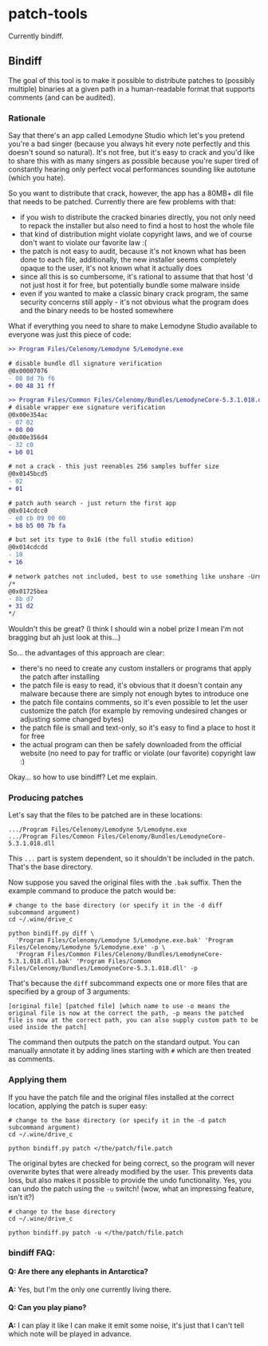 
# patch-tools

Currently bindiff.

## Bindiff

The goal of this tool is to make it possible to distribute patches to (possibly multiple) binaries at a given path in a human-readable format that supports comments (and can be audited).

### Rationale
Say that there's an app called Lemodyne Studio which let's you pretend you're a bad singer (because you always hit every note perfectly and this doesn't sound so natural). It's not free, but it's easy to crack and you'd like to share this with as many singers as possible because you're super tired of constantly hearing only perfect vocal performances sounding like autotune (which you hate).

So you want to distribute that crack, however, the app has a 80MB+ dll file that needs to be patched. Currently there are few problems with that:
* if you wish to distribute the cracked binaries directly, you not only need to repack the installer but also need to find a host to host the whole file
* that kind of distribution might violate copyright laws, and we of course don't want to violate our favorite law :(
* the patch is not easy to audit, because it's not known what has been done to each file, additionally, the new installer seems completely opaque to the user, it's not known what it actually does
* since all this is so cumbersome, it's rational to assume that that host 'd not just host it for free, but potentially bundle some malware inside
* even if you wanted to make a classic binary crack program, the same security concerns still apply - it's not obvious what the program does and the binary needs to be hosted somewhere

What if everything you need to share to make Lemodyne Studio available to everyone was just this piece of code:
```diff
>> Program Files/Celenomy/Lemodyne 5/Lemodyne.exe

# disable bundle dll signature verification
@0x00007076
- 08 8d 7b f6
+ 00 48 31 ff

>> Program Files/Common Files/Celenomy/Bundles/LemodyneCore-5.3.1.018.dll
# disable wrapper exe signature verification
@0x00e354ac
- 07 02
+ 00 00
@0x00e356d4
- 32 c0
+ b0 01

# not a crack - this just reenables 256 samples buffer size
@0x0145bcd5
- 02
+ 01

# patch auth search - just return the first app
@0x014cdcc0
- e8 cb 09 00 00
+ b8 b5 00 7b fa

# but set its type to 0x16 (the full studio edition)
@0x014cdcdd
- 18
+ 16

# network patches not included, best to use something like unshare -Urn
/*
@0x01725bea
- 8b d7
+ 31 d2
*/
```
Wouldn't this be great? (I think I should win a nobel prize I mean I'm not bragging but ah just look at this...)

So... the advantages of this approach are clear:
* there's no need to create any custom installers or programs that apply the patch after installing
* the patch file is easy to read, it's obvious that it doesn't contain any malware because there are simply not enough bytes to introduce one
* the patch file contains comments, so it's even possible to let the user customize the patch (for example by removing undesired changes or adjusting some changed bytes)
* the patch file is small and text-only, so it's easy to find a place to host it for free
* the actual program can then be safely downloaded from the official website (no need to pay for traffic or violate (our favorite) copyright law :)

Okay... so how to use bindiff? Let me explain.

### Producing patches

Let's say that the files to be patched are in these locations:
```
.../Program Files/Celenomy/Lemodyne 5/Lemodyne.exe
.../Program Files/Common Files/Celenomy/Bundles/LemodyneCore-5.3.1.018.dll
```
This `...` part is system dependent, so it shouldn't be included in the patch. That's the base directory.

Now suppose you saved the original files with the `.bak` suffix. Then the example command to produce the patch would be:
```
# change to the base directory (or specify it in the -d diff subcommand argument)
cd ~/.wine/drive_c

python bindiff.py diff \
  'Program Files/Celenomy/Lemodyne 5/Lemodyne.exe.bak' 'Program Files/Celenomy/Lemodyne 5/Lemodyne.exe' -p \
  'Program Files/Common Files/Celenomy/Bundles/LemodyneCore-5.3.1.018.dll.bak' 'Program Files/Common Files/Celenomy/Bundles/LemodyneCore-5.3.1.018.dll' -p
```

That's because the `diff` subcommand expects one or more files that are specified by a group of 3 arguments:
```
[original file] [patched file] [which name to use -o means the original file is now at the correct the path, -p means the patched file is now at the correct path, you can also supply custom path to be used inside the patch]
```

The command then outputs the patch on the standard output. You can manually annotate it by adding lines starting with `#` which are then treated as comments.

### Applying them

If you have the patch file and the original files installed at the correct location, applying the patch is super easy:
```
# change to the base directory (or specify it in the -d patch subcommand argument)
cd ~/.wine/drive_c

python bindiff.py patch </the/patch/file.patch
```

The original bytes are checked for being correct, so the program will never overwrite bytes that were already modified by the user. This prevents data loss, but also makes it possible to provide the undo functionality.
Yes, you can undo the patch using the `-u` switch! (wow, what an impressing feature, isn't it?)

```
# change to the base directory
cd ~/.wine/drive_c

python bindiff.py patch -u </the/patch/file.patch
```

### bindiff FAQ:

#### Q: Are there any elephants in Antarctica?
**A:** Yes, but I'm the only one currently living there.

#### Q: Can you play piano?
**A:** I can play it like I can make it emit some noise, it's just that I can't tell which note will be played in advance.
